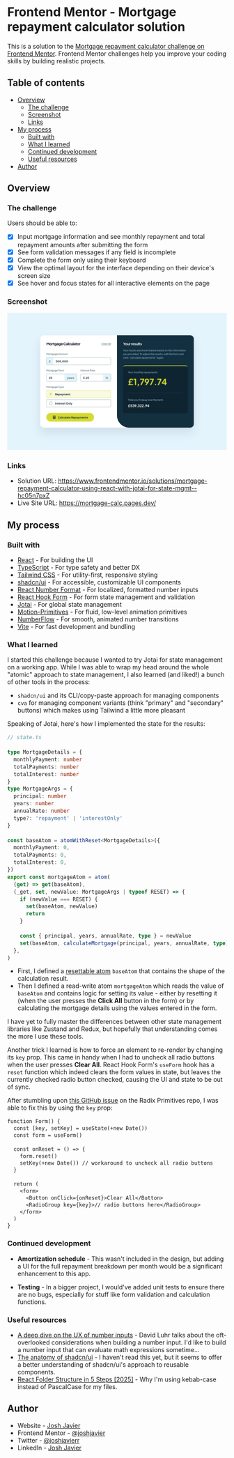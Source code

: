 # Frontend Mentor - Mortgage repayment calculator solution

This is a solution to the [Mortgage repayment calculator challenge on Frontend Mentor](https://www.frontendmentor.io/challenges/mortgage-repayment-calculator-Galx1LXK73). Frontend Mentor challenges help you improve your coding skills by building realistic projects.

## Table of contents

- [Overview](#overview)
  - [The challenge](#the-challenge)
  - [Screenshot](#screenshot)
  - [Links](#links)
- [My process](#my-process)
  - [Built with](#built-with)
  - [What I learned](#what-i-learned)
  - [Continued development](#continued-development)
  - [Useful resources](#useful-resources)
- [Author](#author)

## Overview

### The challenge

Users should be able to:

- [x] Input mortgage information and see monthly repayment and total repayment amounts after submitting the form
- [x] See form validation messages if any field is incomplete
- [x] Complete the form only using their keyboard
- [x] View the optimal layout for the interface depending on their device's screen size
- [x] See hover and focus states for all interactive elements on the page

### Screenshot

![](./screenshot.jpg)

### Links

- Solution URL: https://www.frontendmentor.io/solutions/mortgage-repayment-calculator-using-react-with-jotai-for-state-mgmt--hc05n7pxZ
- Live Site URL: https://mortgage-calc.pages.dev/

## My process

### Built with

- [React](https://react.dev/) - For building the UI
- [TypeScript](https://www.typescriptlang.org/) - For type safety and better DX
- [Tailwind CSS](https://tailwindcss.com/) - For utility-first, responsive styling
- [shadcn/ui](https://ui.shadcn.com/) - For accessible, customizable UI components
- [React Number Format](https://s-yadav.github.io/react-number-format/) - For localized, formatted number inputs
- [React Hook Form](https://react-hook-form.com/) - For form state management and validation
- [Jotai](https://jotai.org/) - For global state management
- [Motion-Primitives](https://motion-primitives.com/) - For fluid, low-level animation primitives
- [NumberFlow](https://number-flow.barvian.me/) - For smooth, animated number transitions
- [Vite](https://vite.dev/) - For fast development and bundling

### What I learned

I started this challenge because I wanted to try Jotai for state management on a working app. While I was able to wrap my head around the whole "atomic" approach to state management, I also learned (and liked!) a bunch of other tools in the process:

- `shadcn/ui` and its CLI/copy-paste approach for managing components
- `cva` for managing component variants (think "primary" and "secondary" buttons) which makes using Tailwind a little more pleasant

Speaking of Jotai, here's how I implemented the state for the results:

```ts
// state.ts

type MortgageDetails = {
  monthlyPayment: number
  totalPayments: number
  totalInterest: number
}
type MortgageArgs = {
  principal: number
  years: number
  annualRate: number
  type?: 'repayment' | 'interestOnly'
}

const baseAtom = atomWithReset<MortgageDetails>({
  monthlyPayment: 0,
  totalPayments: 0,
  totalInterest: 0,
})
export const mortgageAtom = atom(
  (get) => get(baseAtom),
  (_get, set, newValue: MortgageArgs | typeof RESET) => {
    if (newValue === RESET) {
      set(baseAtom, newValue)
      return
    }

    const { principal, years, annualRate, type } = newValue
    set(baseAtom, calculateMortgage(principal, years, annualRate, type))
  },
)
```

- First, I defined a [resettable atom](https://jotai.org/docs/utilities/resettable) `baseAtom` that contains the shape of the calculation result.
- Then I defined a read-write atom `mortgageAtom` which reads the value of `baseAtom` and contains logic for setting its value - either by resetting it (when the user presses the **Click All** button in the form) or by calculating the mortgage details using the values entered in the form.

I have yet to fully master the differences between other state management libraries like Zustand and Redux, but hopefully that understanding comes the more I use these tools.

Another trick I learned is how to force an element to re-render by changing its `key` prop. This came in handy when I had to uncheck all radio buttons when the user presses **Clear All**. React Hook Form's `useForm` hook has a `reset` function which indeed clears the form values in state, but leaves the currently checked radio button checked, causing the UI and state to be out of sync.

After stumbling upon [this GitHub issue](https://github.com/radix-ui/primitives/issues/1569#issuecomment-1434801848) on the Radix Primitives repo, I was able to fix this by using the `key` prop:

```tsx
function Form() {
  const [key, setKey] = useState(+new Date())
  const form = useForm()

  const onReset = () => {
    form.reset()
    setKey(+new Date()) // workaround to uncheck all radio buttons
  }

  return (
    <form>
      <Button onClick={onReset}>Clear All</Button>
      <RadioGroup key={key}>// radio buttons here</RadioGroup>
    </form>
  )
}
```

### Continued development

- **Amortization schedule** - This wasn't included in the design, but adding a UI for the full repayment breakdown per month would be a significant enhancement to this app.

- **Testing** - In a bigger project, I would've added unit tests to ensure there are no bugs, especially for stuff like form validation and calculation functions.

### Useful resources

- [A deep dive on the UX of number inputs](https://luhr.co/blog/2025/07/01/a-deep-dive-on-the-ux-of-number-inputs/) - David Luhr talks about the oft-overlooked considerations when building a number input. I'd like to build a number input that can evaluate math expressions sometime...
- [The anatomy of shadcn/ui](https://manupa.dev/blog/anatomy-of-shadcn-ui) - I haven't read this yet, but it seems to offer a better understanding of shadcn/ui's approach to reusable components.
- [React Folder Structure in 5 Steps [2025]](https://www.robinwieruch.de/react-folder-structure/) - Why I'm using kebab-case instead of PascalCase for my files.

## Author

- Website - [Josh Javier](https://joshjavier.com/)
- Frontend Mentor - [@joshjavier](https://www.frontendmentor.io/profile/joshjavier)
- Twitter - [@joshjavierr](https://www.twitter.com/joshjavierr)
- LinkedIn - [Josh Javier](https://www.linkedin.com/in/joshjavier/)
